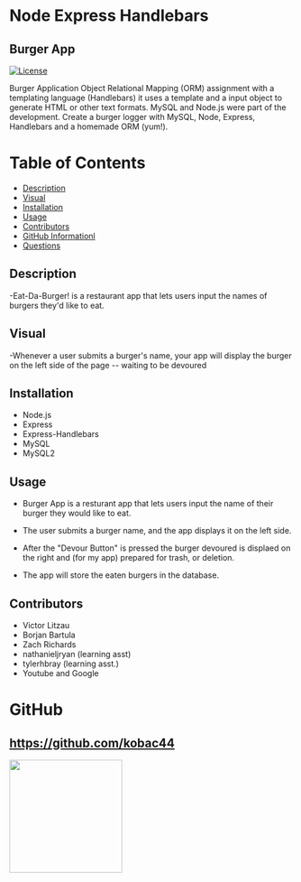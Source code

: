 # Node Express Handlebars

## Burger App

[![License](https://img.shields.io/badge/License-MIT-lime.svg)](https://opensource.org/licenses/MIT)

Burger Application
Object Relational Mapping (ORM) assignment with a templating language (Handlebars) it uses a template and a input object to generate HTML or other text formats.
MySQL and Node.js were part of the development.
Create a burger logger with MySQL, Node, Express, Handlebars and a homemade ORM (yum!).

# Table of Contents

- [Description](#description)
- [Visual](#visual)
- [Installation](#installation)
- [Usage](#usage)
- [Contributors](#contributors)
- [GitHub Informationl](#github-information)
- [Questions](#questions)

## Description

-Eat-Da-Burger! is a restaurant app that lets users input the names of burgers they'd like to eat.

## Visual

-Whenever a user submits a burger's name, your app will display the burger on the left side of the page -- waiting to be devoured

## Installation

- Node.js
- Express
- Express-Handlebars
- MySQL
- MySQL2

## Usage

- Burger App is a resturant app that lets users input the name of their burger they would like to eat.

- The user submits a burger name, and the app displays it on the left side.

- After the "Devour Button" is pressed the burger devoured is displaed on the right and (for my app) prepared for trash, or deletion.

- The app will store the eaten burgers in the database.

## Contributors

- Victor Litzau
- Borjan Bartula
- Zach Richards
- nathanieljryan (learning asst)
- tylerhbray (learning asst.)
- Youtube and Google

# GitHub

## https://github.com/kobac44

<img src="https://avatars0.githubusercontent.com/kobac44" width="200px">
